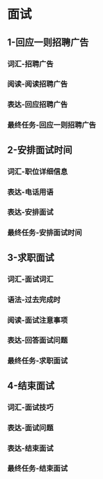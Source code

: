 # 面试

## 1-回应一则招聘广告

### 词汇-招聘广告

### 阅读-阅读招聘广告

### 表达-回应招聘广告

### 最终任务-回应一则招聘广告

## 2-安排面试时间

### 词汇-职位详细信息

### 表达-电话用语

### 表达-安排面试

### 最终任务-安排面试时间

## 3-求职面试

### 词汇-面试词汇

### 语法-过去完成时

### 阅读-面试注意事项

### 表达-回答面试问题

### 最终任务-求职面试

## 4-结束面试

### 词汇-面试技巧

### 表达-面试问题

### 表达-结束面试

### 最终任务-结束面试

